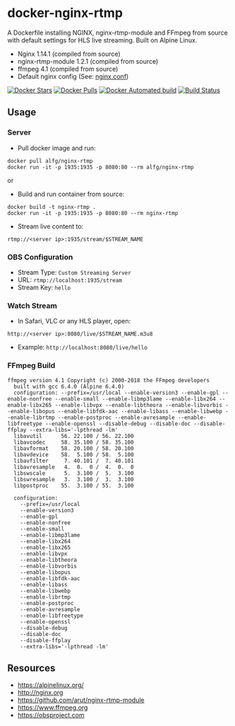 # docker-nginx-rtmp
A Dockerfile installing NGINX, nginx-rtmp-module and FFmpeg from source with
default settings for HLS live streaming. Built on Alpine Linux.

* Nginx 1.14.1 (compiled from source)
* nginx-rtmp-module 1.2.1 (compiled from source)
* ffmpeg 4.1 (compiled from source)
* Default nginx config (See: [nginx.conf](nginx.conf))

[![Docker Stars](https://img.shields.io/docker/stars/alfg/nginx-rtmp.svg)](https://hub.docker.com/r/alfg/nginx-rtmp/)
[![Docker Pulls](https://img.shields.io/docker/pulls/alfg/nginx-rtmp.svg)](https://hub.docker.com/r/alfg/nginx-rtmp/)
[![Docker Automated build](https://img.shields.io/docker/automated/alfg/nginx-rtmp.svg)](https://hub.docker.com/r/alfg/nginx-rtmp/builds/)
[![Build Status](https://travis-ci.org/alfg/docker-nginx-rtmp.svg?branch=master)](https://travis-ci.org/alfg/docker-nginx-rtmp)

## Usage

### Server
* Pull docker image and run:
```
docker pull alfg/nginx-rtmp
docker run -it -p 1935:1935 -p 8080:80 --rm alfg/nginx-rtmp
```
or 

* Build and run container from source:
```
docker build -t nginx-rtmp .
docker run -it -p 1935:1935 -p 8080:80 --rm nginx-rtmp
```

* Stream live content to:
```
rtmp://<server ip>:1935/stream/$STREAM_NAME
```

### OBS Configuration
* Stream Type: `Custom Streaming Server`
* URL: `rtmp://localhost:1935/stream`
* Stream Key: `hello`

### Watch Stream
* In Safari, VLC or any HLS player, open:
```
http://<server ip>:8080/live/$STREAM_NAME.m3u8
```
* Example: `http://localhost:8080/live/hello`


### FFmpeg Build
```
ffmpeg version 4.1 Copyright (c) 2000-2018 the FFmpeg developers
  built with gcc 6.4.0 (Alpine 6.4.0)
  configuration: --prefix=/usr/local --enable-version3 --enable-gpl --enable-nonfree --enable-small --enable-libmp3lame --enable-libx264 --enable-libx265 --enable-libvpx --enable-libtheora --enable-libvorbis --enable-libopus --enable-libfdk-aac --enable-libass --enable-libwebp --enable-librtmp --enable-postproc --enable-avresample --enable-libfreetype --enable-openssl --disable-debug --disable-doc --disable-ffplay --extra-libs='-lpthread -lm'
  libavutil      56. 22.100 / 56. 22.100
  libavcodec     58. 35.100 / 58. 35.100
  libavformat    58. 20.100 / 58. 20.100
  libavdevice    58.  5.100 / 58.  5.100
  libavfilter     7. 40.101 /  7. 40.101
  libavresample   4.  0.  0 /  4.  0.  0
  libswscale      5.  3.100 /  5.  3.100
  libswresample   3.  3.100 /  3.  3.100
  libpostproc    55.  3.100 / 55.  3.100

  configuration:
    --prefix=/usr/local
    --enable-version3
    --enable-gpl
    --enable-nonfree
    --enable-small
    --enable-libmp3lame
    --enable-libx264
    --enable-libx265
    --enable-libvpx
    --enable-libtheora
    --enable-libvorbis
    --enable-libopus
    --enable-libfdk-aac
    --enable-libass
    --enable-libwebp
    --enable-librtmp
    --enable-postproc
    --enable-avresample
    --enable-libfreetype
    --enable-openssl
    --disable-debug
    --disable-doc
    --disable-ffplay
    --extra-libs='-lpthread -lm'
```

## Resources
* https://alpinelinux.org/
* http://nginx.org
* https://github.com/arut/nginx-rtmp-module
* https://www.ffmpeg.org
* https://obsproject.com

